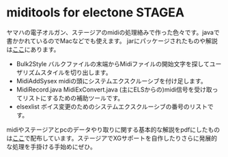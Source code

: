 miditools for electone STAGEA
=========

ヤマハの電子オルガン、ステージアのmidiの処理絡みで作った色々です。javaで書かかれているのでMacなどでも使えます。
jarにパッケージされたものや解説は[ここ](http://user.ecc.u-tokyo.ac.jp/users/user-13080/elec/)にあります。

- Bulk2Style バルクファイルの末端からMidiファイルの開始文字を探してユーザリズムスタイルを切り出します。
- MidiAddSysex midiの頭にシステムエクスクルーシブを付け足します。
- MidiRecord.java MidiExConvert.java (主にELSからの)midi信号を受け取ってリストにするための補助ツールです。
- elsexlist ボイス変更のためのシステムエクスクルーシブの番号のリストです。

midiやステージアとpcのデータやり取りに関する基本的な解説をpdfにしたものは[ここ](http://user.ecc.u-tokyo.ac.jp/users/user-13080/elec/manual/els_pc.pdf)で配布しています。ステージアでXGサポートを自作したりさらに発展的な処理を手掛ける手始めにぜひ。
